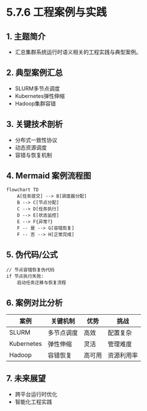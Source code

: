 # 5.7.6 工程案例与实践

## 1. 主题简介

- 汇总集群系统运行时语义相关的工程实践与典型案例。

## 2. 典型案例汇总

- SLURM多节点调度
- Kubernetes弹性伸缩
- Hadoop集群容错

## 3. 关键技术剖析

- 分布式一致性协议
- 动态资源调度
- 容错与恢复机制

## 4. Mermaid 案例流程图

```mermaid
flowchart TD
    A[任务提交] --> B[调度器分配]
    B --> C[节点分配]
    C --> D[任务执行]
    D --> E[状态监控]
    E --> F{异常?}
    F -- 是 --> G[容错恢复]
    F -- 否 --> H[正常完成]
```

## 5. 伪代码/公式

```pseudo
// 节点容错恢复伪代码
if 节点执行失败:
    启动任务迁移与恢复流程
```

## 6. 案例对比分析

| 案例 | 关键机制 | 优势 | 挑战 |
|---|---|---|---|
| SLURM | 多节点调度 | 高效 | 配置复杂 |
| Kubernetes | 弹性伸缩 | 灵活 | 管理难度 |
| Hadoop | 容错恢复 | 高可用 | 资源利用率 |

## 7. 未来展望

- 跨平台运行时优化
- 智能化工程实践

